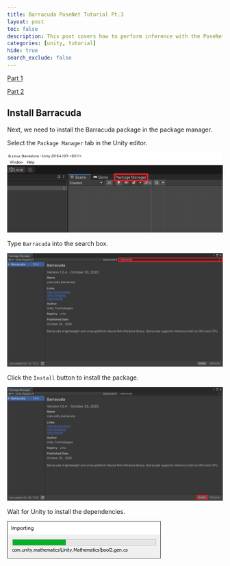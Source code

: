 ```yaml
---
title: Barracuda PoseNet Tutorial Pt.3
layout: post
toc: false
description: This post covers how to perform inference with the PoseNet model.
categories: [unity, tutorial]
hide: true
search_exclude: false
---
```


[Part 1](https://christianjmills.com/unity/tutorial/2020/10/25/Barracuda-PoseNet-Tutorial-1.html)

[Part 2](https://christianjmills.com/unity/tutorial/2020/10/25/Barracuda-PoseNet-Tutorial-2.html)

## Install Barracuda

 Next, we need to install the Barracuda package in the package manager.



Select the `Package Manager` tab in the Unity editor.

![select_package_manager_tab](\images\barracuda-posenet-tutorial\select_package_manager_tab.png)



Type `Barracuda` into the search box.

![barracuda_search](\images\barracuda-posenet-tutorial\barracuda_search.PNG)



Click the `Install` button to install the package.

![barracuda_install](\images\barracuda-posenet-tutorial\barracuda_install.PNG)



Wait for Unity to install the dependencies.

![barracuda_installation_progress](\images\barracuda-posenet-tutorial\barracuda_installation_progress.PNG)

